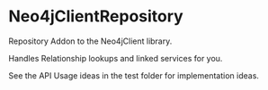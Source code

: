 Neo4jClientRepository
=====================

Repository Addon to the Neo4jClient library.

Handles Relationship lookups and linked services for you.

See the API Usage ideas in the test folder for implementation ideas.

